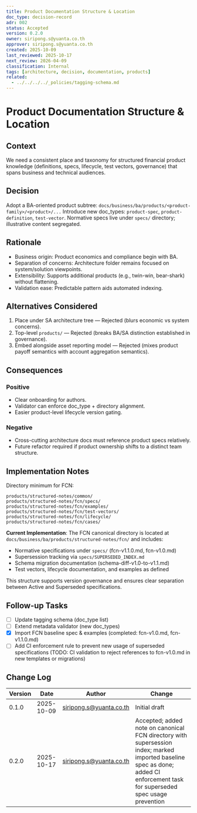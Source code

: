```yaml
---
title: Product Documentation Structure & Location
doc_type: decision-record
adr: 002
status: Accepted
version: 0.2.0
owner: siripong.s@yuanta.co.th
approver: siripong.s@yuanta.co.th
created: 2025-10-09
last_reviewed: 2025-10-17
next_review: 2026-04-09
classification: Internal
tags: [architecture, decision, documentation, products]
related:
  - ../../../../_policies/tagging-schema.md
---
```


# Product Documentation Structure & Location

## Context
We need a consistent place and taxonomy for structured financial product knowledge (definitions, specs, lifecycle, test vectors, governance) that spans business and technical audiences.

## Decision
Adopt a BA-oriented product subtree:
`docs/business/ba/products/<product-family>/<product>/...`
Introduce new doc_types: `product-spec`, `product-definition`, `test-vector`.
Normative specs live under `specs/` directory; illustrative content segregated.

## Rationale
- Business origin: Product economics and compliance begin with BA.
- Separation of concerns: Architecture folder remains focused on system/solution viewpoints.
- Extensibility: Supports additional products (e.g., twin-win, bear-shark) without flattening.
- Validation ease: Predictable pattern aids automated indexing.

## Alternatives Considered
1. Place under SA architecture tree — Rejected (blurs economic vs system concerns).
2. Top-level `products/` — Rejected (breaks BA/SA distinction established in governance).
3. Embed alongside asset reporting model — Rejected (mixes product payoff semantics with account aggregation semantics).

## Consequences
### Positive
- Clear onboarding for authors.
- Validator can enforce doc_type + directory alignment.
- Easier product-level lifecycle version gating.

### Negative
- Cross-cutting architecture docs must reference product specs relatively.
- Future refactor required if product ownership shifts to a distinct team structure.

## Implementation Notes
Directory minimum for FCN:
```
products/structured-notes/common/
products/structured-notes/fcn/specs/
products/structured-notes/fcn/examples/
products/structured-notes/fcn/test-vectors/
products/structured-notes/fcn/lifecycle/
products/structured-notes/fcn/cases/
```

**Current Implementation**: The FCN canonical directory is located at `docs/business/ba/products/structured-notes/fcn/` and includes:
- Normative specifications under `specs/` (fcn-v1.1.0.md, fcn-v1.0.md)
- Supersession tracking via `specs/SUPERSEDED_INDEX.md`
- Schema migration documentation (schema-diff-v1.0-to-v1.1.md)
- Test vectors, lifecycle documentation, and examples as defined

This structure supports version governance and ensures clear separation between Active and Superseded specifications.

## Follow-up Tasks
- [ ] Update tagging schema (doc_type list)
- [ ] Extend metadata validator (new doc_types)
- [x] Import FCN baseline spec & examples (completed: fcn-v1.0.md, fcn-v1.1.0.md)
- [ ] Add CI enforcement rule to prevent new usage of superseded specifications (TODO: CI validation to reject references to fcn-v1.0.md in new templates or migrations)

## Change Log
| Version | Date | Author | Change |
|---------|------|--------|--------|
| 0.1.0 | 2025-10-09 | siripong.s@yuanta.co.th | Initial draft |
| 0.2.0 | 2025-10-17 | siripong.s@yuanta.co.th | Accepted; added note on canonical FCN directory with supersession index; marked imported baseline spec as done; added CI enforcement task for superseded spec usage prevention |